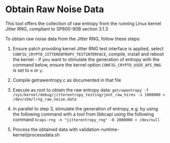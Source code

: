 # Obtain Raw Noise Data

This tool offers the collection of raw entropy from the running Linux
kernel Jitter RNG, compliant to SP800-90B section 3.1.3

To obtain raw noise data from the Jitter RNG, follow these steps:

1. Ensure patch providing kernel Jitter RNG test interface is applied,
   select `CONFIG_CRYPTO_JITTERENTROPY_TESTINTERFACE`, compile, install and
   reboot the kernel - if you want to stimulate the generation of entropy
   with the command below, ensure the kernel option
   `CONFIG_CRYPTO_USER_API_RNG` is set to `m` or `y`.

2. Compile getrawentropy.c as documented in that file

3. Execute as root to obtain the raw entropy data:
	`getrawentropy -f /sys/kernel/debug/jitterentropy_testing/jent_raw_hires -s 1000000 > /dev/shm/lrng_raw_noise.data`

4. In parallel to step 3, stimulate the generation of entropy, e.g. by using
   the following command with a tool from libkcapi using the following command
	`kcapi-rng -n "jitterentropy_rng" -b 2000000 > /dev/null`

5. Process the obtained data with validation-runtime-kernel/processdata.sh
